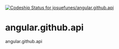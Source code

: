 
[ ![Codeship Status for josuefunes/angular.github.api](https://codeship.com/projects/13e703aa-b541-4b97-bd7b-b3a0341c93c2/status)](https://codeship.com/projects/260890)


angular.github.api
====================

angular.github.api

